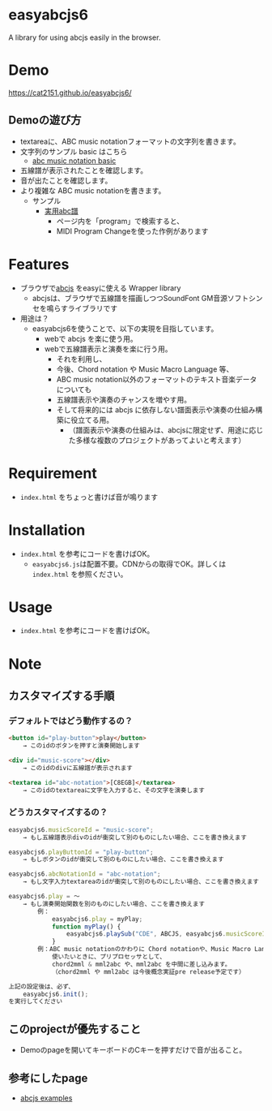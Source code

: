 # easyabcjs6
A library for using abcjs easily in the browser.

# Demo
https://cat2151.github.io/easyabcjs6/

## Demoの遊び方
- textareaに、ABC music notationフォーマットの文字列を書きます。
- 文字列のサンプル basic はこちら
    - [abc music notation basic](http://www.lesession.co.uk/abc/abc_notation.htm)
- 五線譜が表示されたことを確認します。
- 音が出たことを確認します。
- より複雑な ABC music notationを書きます。
    - サンプル
        - [実用abc譜](https://www.asahi-net.or.jp/~mf4n-nmr/abc_notation.html)
            - ページ内を「program」で検索すると、
            - MIDI Program Changeを使った作例があります

# Features
- ブラウザで[abcjs](https://github.com/paulrosen/abcjs) をeasyに使える Wrapper library
    - abcjsは、ブラウザで五線譜を描画しつつSoundFont GM音源ソフトシンセを鳴らすライブラリです
- 用途は？
    - easyabcjs6を使うことで、以下の実現を目指しています。
        - webで abcjs を楽に使う用。
        - webで五線譜表示と演奏を楽に行う用。
            - それを利用し、
            - 今後、Chord notation や Music Macro Language 等、
            - ABC music notation以外のフォーマットのテキスト音楽データについても
            - 五線譜表示や演奏のチャンスを増やす用。
            - そして将来的には abcjs に依存しない譜面表示や演奏の仕組み構築に役立てる用。
                - （譜面表示や演奏の仕組みは、abcjsに限定せず、用途に応じた多様な複数のプロジェクトがあってよいと考えます）

# Requirement
- `index.html` をちょっと書けば音が鳴ります

# Installation
- `index.html` を参考にコードを書けばOK。
  - `easyabcjs6.js`は配置不要。CDNからの取得でOK。詳しくは `index.html` を参照ください。

# Usage
- `index.html` を参考にコードを書けばOK。

# Note
## カスタマイズする手順
### デフォルトではどう動作するの？
```html
<button id="play-button">play</button>
    → このidのボタンを押すと演奏開始します

<div id="music-score"></div>
    → このidのdivに五線譜が表示されます

<textarea id="abc-notation">[C8EGB]</textarea>
    → このidのtextareaに文字を入力すると、その文字を演奏します
```
### どうカスタマイズするの？
```JavaScript
easyabcjs6.musicScoreId = "music-score";
    → もし五線譜表示divのidが衝突して別のものにしたい場合、ここを書き換えます

easyabcjs6.playButtonId = "play-button";
    → もしボタンのidが衝突して別のものにしたい場合、ここを書き換えます

easyabcjs6.abcNotationId = "abc-notation";
    → もし文字入力textareaのidが衝突して別のものにしたい場合、ここを書き換えます

easyabcjs6.play = ～
    → もし演奏開始関数を別のものにしたい場合、ここを書き換えます
        例：
            easyabcjs6.play = myPlay;
            function myPlay() {
                easyabcjs6.playSub("CDE", ABCJS, easyabcjs6.musicScoreId);
            }
        例：ABC music notationのかわりに Chord notationや、Music Macro Languageを
            使いたいときに、プリプロセッサとして、
            chord2mml & mml2abc や、mml2abc を中間に差し込みます。
            （chord2mml や mml2abc は今後概念実証pre release予定です）

上記の設定後は、必ず、
    easyabcjs6.init();
を実行してください
```

## このprojectが優先すること
- Demoのpageを開いてキーボードのCキーを押すだけで音が出ること。

## 参考にしたpage
- [abcjs examples](https://paulrosen.github.io/abcjs/examples/toc.html)
